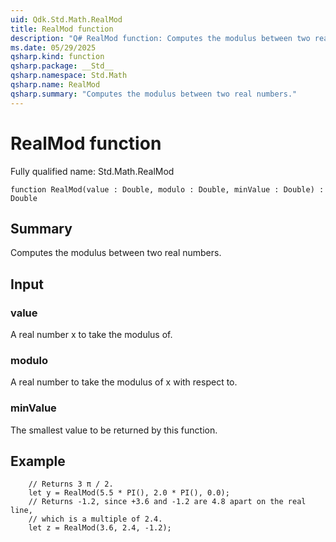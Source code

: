 ```yaml
---
uid: Qdk.Std.Math.RealMod
title: RealMod function
description: "Q# RealMod function: Computes the modulus between two real numbers."
ms.date: 05/29/2025
qsharp.kind: function
qsharp.package: __Std__
qsharp.namespace: Std.Math
qsharp.name: RealMod
qsharp.summary: "Computes the modulus between two real numbers."
---
```


# RealMod function

Fully qualified name: Std.Math.RealMod

```qsharp
function RealMod(value : Double, modulo : Double, minValue : Double) : Double
```

## Summary
Computes the modulus between two real numbers.

## Input
### value
A real number x to take the modulus of.
### modulo
A real number to take the modulus of x with respect to.
### minValue
The smallest value to be returned by this function.

## Example
```qsharp
    // Returns 3 π / 2.
    let y = RealMod(5.5 * PI(), 2.0 * PI(), 0.0);
    // Returns -1.2, since +3.6 and -1.2 are 4.8 apart on the real line,
    // which is a multiple of 2.4.
    let z = RealMod(3.6, 2.4, -1.2);
```
